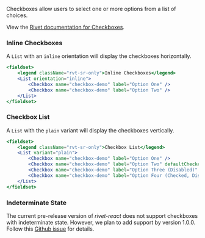 Checkboxes allow users to select one or more options from a list of choices.

View the [Rivet documentation for Checkboxes](https://rivet.uits.iu.edu/components/forms/checkboxes/).

### Inline Checkboxes

A `List` with an `inline` orientation will display the checkboxes horizontally.

```jsx
<fieldset>
    <legend className="rvt-sr-only">Inline Checkboxes</legend>
    <List orientation="inline">
        <Checkbox name="checkbox-demo" label="Option One" />
        <Checkbox name="checkbox-demo" label="Option Two" />
    </List>
</fieldset>
```

### Checkbox List

A `List` with the `plain` variant will display the checkboxes vertically.

```jsx
<fieldset>
    <legend className="rvt-sr-only">Checkbox List</legend>
    <List variant="plain">
        <Checkbox name="checkbox-demo" label="Option One" />
        <Checkbox name="checkbox-demo" label="Option Two" defaultChecked />
        <Checkbox name="checkbox-demo" label="Option Three (Disabled)" disabled />
        <Checkbox name="checkbox-demo" label="Option Four (Checked, Disabled)" checked disabled />
    </List>
</fieldset>
```

### Indeterminate State
The current pre-release version of _rivet-react_ does not support checkboxes with indeterminate state. However, we plan to add support by version 1.0.0. Follow this [Github issue](https://github.com/indiana-university/rivet-react/issues/15) for details.
